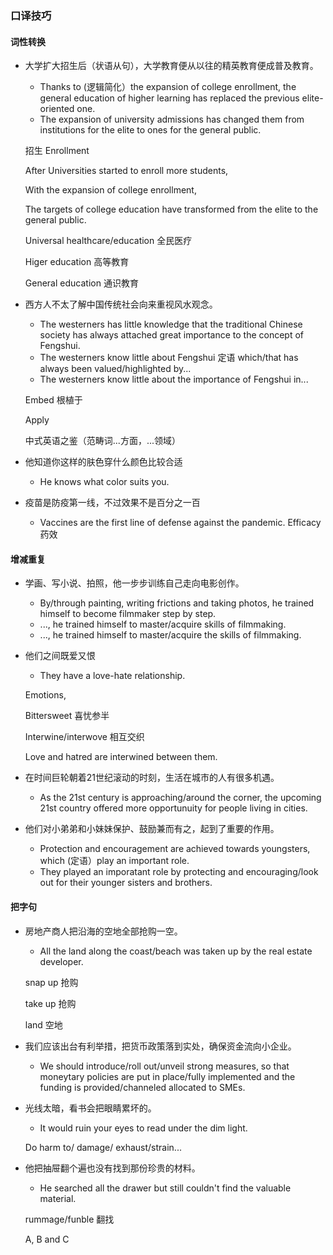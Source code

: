 ### 口译技巧

#### 词性转换

- 大学扩大招生后（状语从句），大学教育便从以往的精英教育便成普及教育。

   - Thanks to (逻辑简化）the expansion of college enrollment, the general education of higher learning has replaced the previous elite-oriented one.
   - The expansion of university admissions has changed them from institutions for the elite to ones for the general public.
 
   招生 Enrollment

   After Universities started to enroll more students,

   With the expansion of college enrollment, 
  
   The targets of college education have transformed from the elite to the general public.
  
   Universal healthcare/education 全民医疗
  
   Higer education 高等教育
  
   General education 通识教育
  
- 西方人不太了解中国传统社会向来重视风水观念。
  - The westerners has little knowledge that the traditional Chinese society has always attached great importance to the concept of Fengshui.
  - The westerners know little about Fengshui 定语 which/that has always been valued/highlighted by...
  - The westerners know little about the importance of Fengshui in... 
 
   Embed 根植于
 
   Apply
 
   中式英语之鉴（范畴词...方面，...领域）
   
 - 他知道你这样的肤色穿什么颜色比较合适
   - He knows what color suits you.
 - 疫苗是防疫第一线，不过效果不是百分之一百
   - Vaccines are the first line of defense against the pandemic.
   Efficacy 药效
 
 #### 增减重复
 
 - 学画、写小说、拍照，他一步步训练自己走向电影创作。
   - By/through painting, writing frictions and taking photos, he trained himself to become filmmaker step by step.
   - ..., he trained himself to master/acquire skills of filmmaking.
   - ..., he trained himself to master/acquire the skills of filmmaking.
 - 他们之间既爱又恨
   - They have a love-hate relationship.
   
   Emotions, 
   
   Bittersweet 喜忧参半
   
   Interwine/interwove 相互交织
   
   Love and hatred are interwined between them.
   
 - 在时间巨轮朝着21世纪滚动的时刻，生活在城市的人有很多机遇。
   - As the 21st century is approaching/around the corner, the upcoming 21st country offered more opportunuity for people living in cities.
   
 - 他们对小弟弟和小妹妹保护、鼓励兼而有之，起到了重要的作用。
   - Protection and encouragement are achieved towards youngsters, which (定语）play an important role. 
   - They played an imporatant role by protecting and encouraging/look out for their younger sisters and brothers.
   
#### 把字句

- 房地产商人把沿海的空地全部抢购一空。
   - All the land along the coast/beach was taken up by the real estate developer.
   
   snap up 抢购
   
   take up 抢购
   
   land 空地
   
- 我们应该出台有利举措，把货币政策落到实处，确保资金流向小企业。
   - We should introduce/roll out/unveil strong measures, so that moneytary policies are put in place/fully implemented and the funding is provided/channeled allocated to SMEs.

- 光线太暗，看书会把眼睛累坏的。
   - It would ruin your eyes to read under the dim light.
   
   Do harm to/ damage/ exhaust/strain...
   
- 他把抽屉翻个遍也没有找到那份珍贵的材料。
   - He searched all the drawer but still couldn't find the valuable material.
   
   rummage/funble 翻找
   
   
   A, B and C
   
   
